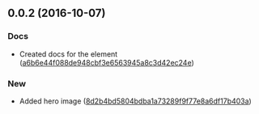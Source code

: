 <a name="0.0.2"></a>
## 0.0.2 (2016-10-07)


### Docs

* Created docs for the element ([a6b6e44f088de948cbf3e6563945a8c3d42ec24e](https://github.com/advanced-rest-client/app-logger/commit/a6b6e44f088de948cbf3e6563945a8c3d42ec24e))

### New

* Added hero image ([8d2b4bd5804bdba1a73289f9f77e8a6df17b403a](https://github.com/advanced-rest-client/app-logger/commit/8d2b4bd5804bdba1a73289f9f77e8a6df17b403a))



